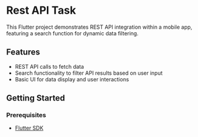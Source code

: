 
# Rest API Task

This Flutter project demonstrates REST API integration within a mobile app, featuring a search function for dynamic data filtering.

## Features

- REST API calls to fetch data
- Search functionality to filter API results based on user input
- Basic UI for data display and user interactions

## Getting Started

### Prerequisites

- [Flutter SDK](https://flutter.dev/docs/get-started/install)

